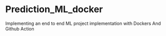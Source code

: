 # Prediction_ML_docker

 Implementing an end to end ML project implementation with Dockers And Github Action
